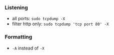 ### Listening
- all ports: `sudo tcpdump -X`
- filter http only: `sudo tcpdump 'tcp port 80' -X`

### Formatting
- `-A` instead of `-X`
